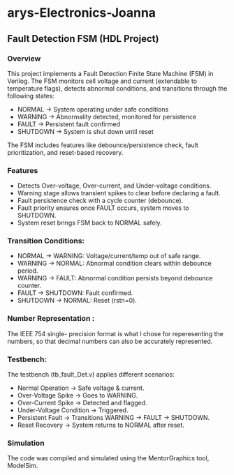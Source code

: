 # arys-Electronics-Joanna
## Fault Detection FSM (HDL Project)

### Overview

This project implements a Fault Detection Finite State Machine (FSM) in Verilog.
The FSM monitors cell voltage and current (extendable to temperature flags), detects abnormal conditions, and transitions through the following states:

- NORMAL → System operating under safe conditions
- WARNING → Abnormality detected, monitored for persistence
- FAULT → Persistent fault confirmed
- SHUTDOWN → System is shut down until reset

The FSM includes features like debounce/persistence check, fault prioritization, and reset-based recovery.

### Features

- Detects Over-voltage, Over-current, and Under-voltage conditions.
- Warning stage allows transient spikes to clear before declaring a fault.
- Fault persistence check with a cycle counter (debounce). 
- Fault priority ensures once FAULT occurs, system moves to SHUTDOWN. 
- System reset brings FSM back to NORMAL safely.

### Transition Conditions:

- NORMAL → WARNING: Voltage/current/temp out of safe range.
- WARNING → NORMAL: Abnormal condition clears within debounce period.
- WARNING → FAULT: Abnormal condition persists beyond debounce counter.
- FAULT → SHUTDOWN: Fault confirmed.
- SHUTDOWN → NORMAL: Reset (rstn=0).

### Number Representation :
The IEEE 754 single- precision format is what I chose for reperesenting the numbers, so that decimal numbers can also be accurately represented.

### Testbench: 
The testbench (tb_fault_Det.v) applies different scenarios:

- Normal Operation → Safe voltage & current.
- Over-Voltage Spike → Goes to WARNING.
- Over-Current Spike → Detected and flagged.
- Under-Voltage Condition → Triggered.
- Persistent Fault → Transitions WARNING → FAULT → SHUTDOWN.
- Reset Recovery → System returns to NORMAL after reset.

### Simulation
The code was compiled and simulated using the MentorGraphics tool, ModelSim. 
